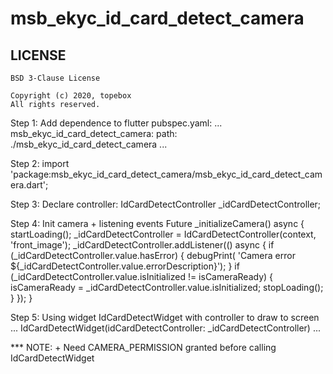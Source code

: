 # msb_ekyc_id_card_detect_camera
## LICENSE
    BSD 3-Clause License
    
    Copyright (c) 2020, topebox
    All rights reserved.

Step 1: Add dependence to flutter pubspec.yaml:
    	...
    	msb_ekyc_id_card_detect_camera:
    		path: ./msb_ekyc_id_card_detect_camera
    	...

Step 2: import 'package:msb_ekyc_id_card_detect_camera/msb_ekyc_id_card_detect_camera.dart';

Step 3: Declare controller: IdCardDetectController _idCardDetectController;

Step 4: Init camera + listening events
              Future<void> _initializeCamera() async {
                  startLoading();
                  _idCardDetectController = IdCardDetectController(context, 'front_image');
                  _idCardDetectController.addListener(() async {
                    if (_idCardDetectController.value.hasError) {
                      debugPrint(
                          'Camera error ${_idCardDetectController.value.errorDescription}');
                    }
                    if (_idCardDetectController.value.isInitialized != isCameraReady) {
                      isCameraReady = _idCardDetectController.value.isInitialized;
                      stopLoading();
                    }
                  });
                }

Step 5:  Using widget IdCardDetectWidget with controller to draw to screen
            ...
            IdCardDetectWidget(idCardDetectController: _idCardDetectController)
            ...

*** NOTE: + Need CAMERA_PERMISSION granted before calling IdCardDetectWidget

